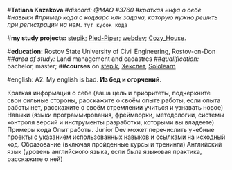 #__Tatiana Kazakova__
#_discord: @MAO #3760_
#*краткая инфа о себе*
#*навыки*
#*пример кода с кодварс или задача, которую нужно решить при регистрации на нем.*
`тут кусок кода`

#__my study projects:__
[stepik](https://idzanamimao.github.io/stepik/);
[Pied-Piper](https://idzanamimao.github.io/Pied-Piper/);
[webdev](https://idzanamimao.github.io/webdev/);
[Cozy_House](https://idzanamimao.github.io/Cozy_House/).


#__education:__ Rostov State University of Civil Engineering, Rostov-on-Don
##_area of ​​study:_ Land management and cadastres
##_qualification:_ bachelor, master;
##__courses__ on [stepik](https://stepik.org/learn), [Хекслет](https://ru.hexlet.io/my), [Sololearn](https://www.sololearn.com/profile/21661792)

#english: A2. My english is bad. __Из бед и огорчений__.



Краткая информация о себе (ваша цель и приоритеты, подчеркните свои сильные стороны, расскажите о своём опыте работы, если опыта работы нет, расскажите о своём стремлении учиться и узнавать новое)
Навыки (языки программирования, фреймворки, методологии, системы контроля версий и инструменты разработки, которыми вы владеете)
Примеры кода
Опыт работы. Junior Dev может перечислить учебные проекты с указанием использованных навыков и ссылками на исходный код.
Образование (включая пройденные курсы и тренинги)
Английский язык (уровень английского языка, если была языковая практика, расскажите о ней)